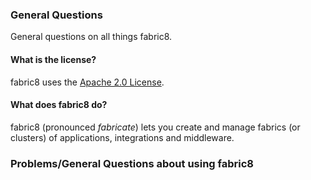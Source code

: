 ### General Questions

General questions on all things fabric8.

#### What is the license?

fabric8 uses the [Apache 2.0 License](http://www.apache.org/licenses/LICENSE-2.0.txt).

#### What does fabric8 do?

fabric8 (pronounced _fabricate_) lets you create and manage fabrics (or clusters) of applications, integrations and middleware.

### Problems/General Questions about using fabric8

